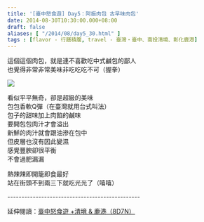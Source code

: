 ```yaml
---
title: '[臺中怒食遊] Day5：阿振肉包 古早味肉包'
date: 2014-08-30T10:30:00.000+08:00
draft: false
aliases: [ "/2014/08/day5_30.html" ]
tags : [flavor - 行膳積腹, travel - 臺灣・臺中、南投清境、彰化鹿港]
---
```


這個這個肉包，就是連不喜歡吃中式鹹包的鄙人  
也覺得非常非常美味非吃吃吃不可（握拳）  

![](/images/taichung5n.jpg)

看似平平無奇，卻是超級的美味  
包包香軟Q彈（在臺灣就用台式叫法）  
包子的甜味加上肉餡的鹹味  
要開包包肉汁才會溢出  
新鮮的肉汁就會跟油滲在包中  
但皮層也沒有因此變濕  
感覺豐腴卻很平衡  
不會過肥漏漏  
  
熱辣辣即開籠即食最好  
站在街頭不到兩三下就吃光光了（嘻嘻）  
  
\-----------------------------------------------  
  
延伸閱讀：[臺中怒食遊 +清境 & 鹿港（8D7N）](https://hidie.net/taichung8d7n/)
